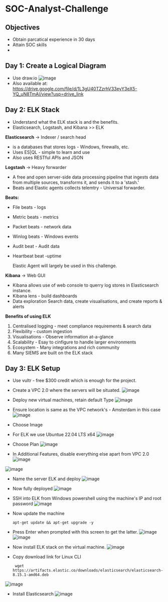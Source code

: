 # SOC-Analyst-Challenge
## Objectives
- Obtain parcatical experience in 30 days
- Attain SOC skills
- 
## Day 1: Create a Logical Diagram
- Use draw.io
![image](https://github.com/user-attachments/assets/e53e99c1-d566-46a4-8a60-08fa086fbd56)
- Also available at: https://drive.google.com/file/d/1L3gU40TZzrhV33eyY3eX5-YQ_uN8TmAl/view?usp=drive_link

## Day 2: ELK Stack
- Understand what the ELK stack is and the benefits.
- Elasticsearch, Logstash, and Kibana >> ELK

**Elasticsearch** -> Indexer / search head
  - is a databases that stores logs - Windows, firewalls, etc.
  - Uses ES|QL - simple to learn and use
  - Also uses RESTful APIs and JSON

**Logstash** -> Heavy forwarder
- A free and open server-side data processing pipeline that ingests data from multiple sources, transforms it, and sends it to a 'stash.'
- Beats and Elastic agents collects telemtry - Universal forwarder.

**Beats:**
- File beats - logs
- Metric beats - metrics
- Packet beats - network data
- Winlog beats - Windows events
- Audit beat - Audit data
- Heartbeat beat -uptime

  Elastic Agent will largely be used in this challenge.

**Kibana** -> Web GUI
- Kibana allows use of web console to querry log stores in Elasticsearch instance.
- Kibana lens - build dashboards
- Data exploration
 Search data, create visualisations, and create reports & alerts

**Benefits of using ELK**
1. Centralised logging - meet compliance requirements & search data
2. Flexibility - custom ingestion
3. Visualisations - Observe information at-a-glance
4. Scalability - Esay to cinfigure to handle larger environments
5. Ecosystem - Many integrations and rich community
6. Many SIEMS are built on the ELK stack

## Day 3: ELK Setup
- Use vultr - free $300 credit which is enough for the project.
- Create a VPC 2.0 where the servers will be situated.
![image](https://github.com/user-attachments/assets/0574721e-7c82-45f7-b3bf-ae2a70d90a28)

- Deploy new virtual machines, retain default Type
![image](https://github.com/user-attachments/assets/6bbaac42-027a-4e18-b5af-9b2f03c8836b)

- Ensure location is same as the VPC network's - Amsterdam in this case
![image](https://github.com/user-attachments/assets/48340312-5b59-4f68-836c-a879356781db)

- Choose Image
- For ELK we use Ubuntue 22.04 LTS x64
![image](https://github.com/user-attachments/assets/4761dbd1-fb74-4146-bc83-998909180d69)

- Choose Plan
![image](https://github.com/user-attachments/assets/97fe8ad7-1eb4-467e-97e4-746bf581b7b8)

- In Additional Features, disable everything else apart from VPC 2.0
![image](https://github.com/user-attachments/assets/d062adf0-82e5-41eb-83a5-d557cfed7406)

![image](https://github.com/user-attachments/assets/3f2e3c9e-e328-416f-9c6b-e569bb059f2b)
- Name the server ELK and deploy
![image](https://github.com/user-attachments/assets/1ef6dc9f-24da-4175-a166-62aa8b4404aa)

- Now fully deployed
![image](https://github.com/user-attachments/assets/bb00d8f7-0d41-484a-b616-40f124aeecef)

- SSH into ELK from Windows powershell using the machine's IP and root password
![image](https://github.com/user-attachments/assets/fbfd83fe-51ba-45ca-bf07-167c9839978b)

- Now update the machine 

      apt-get update && apt-get upgrade -y 

- Press Enter when prompted with this screen to get the latter.
![image](https://github.com/user-attachments/assets/a3889d3d-1add-42b9-9ca6-4ccfb5a2e905)
![image](https://github.com/user-attachments/assets/46338691-3d08-4046-adf4-83b269943826)

- Now install ELK stack on the virtual machine.
![image](https://github.com/user-attachments/assets/f42a5011-dc1e-4c37-8b38-fdc7f3e4e7f4)

- Copy download link for Linux CLI

       wget https://artifacts.elastic.co/downloads/elasticsearch/elasticsearch-8.15.1-amd64.deb
![image](https://github.com/user-attachments/assets/c19d95c8-9647-43cb-b997-157b63fb1f16)

- Install Elasticsearch
![image](https://github.com/user-attachments/assets/ba131ad9-477f-4d23-95f3-db12ed3605ee)






